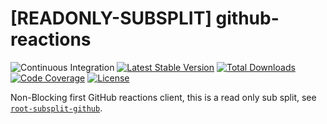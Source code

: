 # [READONLY-SUBSPLIT] github-reactions


![Continuous Integration](https://github.com/php-api-clients/github-reactions/workflows/Continuous%20Integration/badge.svg)
[![Latest Stable Version](https://poser.pugx.org/api-clients/github-reactions/v/stable.png)](https://packagist.org/packages/api-clients/github-reactions)
[![Total Downloads](https://poser.pugx.org/api-clients/github-reactions/downloads.png)](https://packagist.org/packages/api-clients/github-reactions)
[![Code Coverage](https://scrutinizer-ci.com/g/php-api-clients/github-reactions/badges/coverage.png?b==)](https://scrutinizer-ci.com/g/php-api-clients/github-reactions/?branch=)
[![License](https://poser.pugx.org/api-clients/github-reactions/license.png)](https://packagist.org/packages/api-clients/github-reactions)

Non-Blocking first GitHub reactions client, this is a read only sub split, see [`root-subsplit-github`](https://github.com/php-api-clients/root-subsplit-github).
